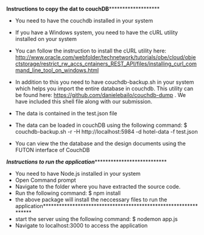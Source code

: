 **************************************Instructions to copy the dat to couchDB*********************************************************

- You need to have the couchdb installed in your system
- If you have a Windows system, you need to have the cURL utility installed on your system
- You can follow the instruction to install the cURL utility here: http://www.oracle.com/webfolder/technetwork/tutorials/obe/cloud/objectstorage/restrict_rw_accs_cntainers_REST_API/files/installing_curl_command_line_tool_on_windows.html

- In addition to this you need to have couchdb-backup.sh in your system which helps you import the entire database in couchdb.
This utility can be found here: https://github.com/danielebailo/couchdb-dump . We have included this shell file along with our submission. 

- The data is contained in the test.json file
- The data can be loaded in couchDB using the following command:
$ couchdb-backup.sh -r -H http://localhost:5984 -d hotel-data -f test.json

- You can view the the database and the design documents using the FUTON interface of CouchDB


*************************************Instructions to run the application****************************************************************

- You need to have Node.js installed in your system
- Open Command prompt
- Navigate to the folder where you have extracted the source code.
- Run the following command:
$ npm install 
- the above package will install the neccessary files to run the application****************************************************************
- start the server using the following command:
$ nodemon app.js
- Navigate to localhost:3000 to access the application



